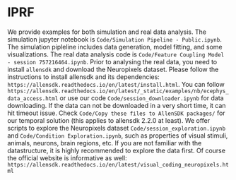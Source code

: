 # IPRF

We provide examples for both simulation and real data analysis. The simulation jupyter notebook is `Code/Simulation Pipeline - Public.ipynb`.
The simulation pipleline includes data generation, model fitting, and some visualizations.
The real data analysis code is `Code/Feature Coupling Model - session 757216464.ipynb`.
Prior to analysing the real data, you need to install `allensdk` and download the Neuropixels dataset. 
Please follow the instructions to install allensdk and its dependencies: `https://allensdk.readthedocs.io/en/latest/install.html`.
You can follow `https://allensdk.readthedocs.io/en/latest/_static/examples/nb/ecephys_data_access.html` or use our code `Code/session_downloader.ipynb` for data downloading.
If the data can not be downloaded in a very short time, it can hit timeout issue. Check `Code/Copy these files to AllenSDK packages/` for our temporal solution (this applies to allensdk 2.2.0 at least).
We offer scripts to explore the Neuropixels dataset `Code/session_exploration.ipynb` and `Code/Condition Exploration.ipynb`, such as properties of visual stimuli, animals, neurons, brain regions, etc. If you are not familiar with the datastructure, it is highly recommended to explore the data first. Of course the official website is informative as well: `https://allensdk.readthedocs.io/en/latest/visual_coding_neuropixels.html`
